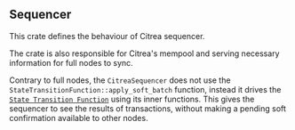 ## Sequencer

This crate defines the behaviour of Citrea sequencer.

The crate is also responsible for Citrea's mempool and serving necessary information for full nodes to sync.

Contrary to full nodes, the `CitreaSequencer` does not use the `StateTransitionFunction::apply_soft_batch` function, instead it drives the [`State Transition Function`](/crates/citrea-stf/README.md) using its inner functions. This gives the sequencer to see the results of transactions, without making a pending soft confirmation available to other nodes.
